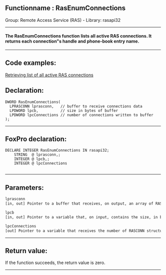 <link rel="stylesheet" type="text/css" href="../../css/win32api.css">  
<link rel="stylesheet" href="https://cdnjs.cloudflare.com/ajax/libs/font-awesome/4.7.0/css/font-awesome.min.css">

## Functionname : RasEnumConnections
Group: Remote Access Service (RAS) - Library: rasapi32    
***  


#### The RasEnumConnections function lists all active RAS connections. It returns each connection"s handle and phone-book entry name. 
***  


## Code examples:
[Retrieving list of all active RAS connections](../../samples/sample_326.md)  

## Declaration:
```foxpro  
DWORD RasEnumConnections(
  LPRASCONN lprasconn,   // buffer to receive connections data
  LPDWORD lpcb,          // size in bytes of buffer
  LPDWORD lpcConnections // number of connections written to buffer
);  
```  
***  


## FoxPro declaration:
```foxpro  
DECLARE INTEGER RasEnumConnections IN rasapi32;
	STRING  @ lprasconn,;
	INTEGER @ lpcb,;
	INTEGER @ lpcConnections
  
```  
***  


## Parameters:
```txt  
lprasconn
[in, out] Pointer to a buffer that receives, on output, an array of RASCONN structures, one for each RAS connection.

lpcb
[in, out] Pointer to a variable that, on input, contains the size, in bytes, of the buffer specified by lprasconn.

lpcConnections
[out] Pointer to a variable that receives the number of RASCONN structures written to the buffer specified by lprasconn.  
```  
***  


## Return value:
If the function succeeds, the return value is zero.  
***  

